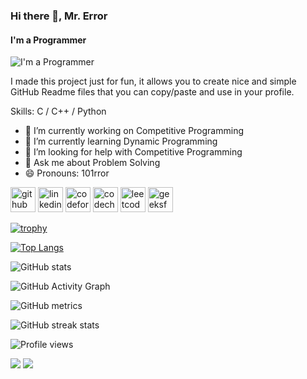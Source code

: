 ### Hi there 👋, Mr. Error
#### I'm a Programmer
![I'm a Programmer](https://www.bing.com/images/search?view=detailV2&ccid=ug8ok4DK&id=C880E09126B0CC4EE07F8D0286C0273F7A94B4FA&thid=OIP.ug8ok4DKN4rfRyn5vvh7JgHaEK&mediaurl=https%3a%2f%2fc.wallhere.com%2fphotos%2f57%2f5c%2fTanjiro_Kamado_Kimetsu_no_Yaiba-1981811.jpg!d&cdnurl=https%3a%2f%2fth.bing.com%2fth%2fid%2fR.ba0f289380ca378adf4729f9bef87b26%3frik%3d%252brSUej8nwIYCjQ%26pid%3dImgRaw%26r%3d0&exph=900&expw=1600&q=tanjiro+camando+cover+size&simid=608022659252631113&FORM=IRPRST&ck=3516AE59EB099A00BBC0391D74074005&selectedIndex=19&ajaxhist=0&ajaxserp=0)

I made this project just for fun, it allows you to create nice and simple GitHub Readme files that you can copy/paste and use in your profile.

Skills: C / C++ / Python

- 🔭 I’m currently working on Competitive Programming 
- 🌱 I’m currently learning Dynamic Programming 
- 🤔 I’m looking for help with Competitive Programming 
- 💬 Ask me about Problem Solving 
- 😄 Pronouns: 101rror 


[<img src='https://cdn.jsdelivr.net/npm/simple-icons@3.0.1/icons/github.svg' alt='github' height='40'>](https://github.com/101rror)  [<img src='https://cdn.jsdelivr.net/npm/simple-icons@3.0.1/icons/linkedin.svg' alt='linkedin' height='40'>](https://www.linkedin.com/in/101rror/)  [<img src='https://cdn.jsdelivr.net/npm/simple-icons@3.0.1/icons/codeforces.svg' alt='codeforces' height='40'>](https://codeforces.com/profile/101rror)  [<img src='https://cdn.jsdelivr.net/npm/simple-icons@3.0.1/icons/codechef.svg' alt='codechef' height='40'>](https://www.codechef.com/users/mr_101rror)  [<img src='https://cdn.jsdelivr.net/npm/simple-icons@3.0.1/icons/leetcode.svg' alt='leetcode' height='40'>](https://leetcode.com/101rror/)  [<img src='https://cdn.jsdelivr.net/npm/simple-icons@3.0.1/icons/geeksforgeeks.svg' alt='geeksforgeeks' height='40'>](https://auth.geeksforgeeks.org/user/101rror)  

[![trophy](https://github-profile-trophy.vercel.app/?username=101rror)](https://github.com/ryo-ma/github-profile-trophy)

[![Top Langs](https://github-readme-stats.vercel.app/api/top-langs/?username=101rror)](https://github.com/anuraghazra/github-readme-stats)

![GitHub stats](https://github-readme-stats.vercel.app/api?username=101rror&show_icons=true&count_private=true)  

![GitHub Activity Graph](https://activity-graph.herokuapp.com/graph?username=101rror)  

![GitHub metrics](https://metrics.lecoq.io/101rror)  

![GitHub streak stats](https://streak-stats.demolab.com/?user=101rror)  

![Profile views](https://gpvc.arturio.dev/101rror)   

![](https://leetcard.jacoblin.cool/101rror?ext=contest)
![](https://leetcard.jacoblin.cool/101rror?ext=heatmap)
